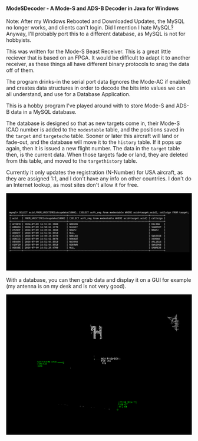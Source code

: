 #### ModeSDecoder - A Mode-S and ADS-B Decoder in Java for Windows

Note: After my Windows Rebooted and Downloaded Updates, the MySQL no longer works, and clients can't login.
Did I mention I hate MySQL? Anyway, I'll probably port this to a different database, as MySQL is not for hobbyists.

This was written for the Mode-S Beast Receiver. This is a great little reciever that is based on an FPGA. It would be difficult to adapt it to another receiver, as these things all have different binary protocols to snag the data off of them.

The program drinks-in the serial port data (ignores the Mode-AC if enabled) and creates data structures in order to decode the bits into values we can all understand, and use for a Database Application.

This is a hobby program I've played around with to store Mode-S and ADS-B data in a MySQL database.

The database is designed so that as new targets come in, their Mode-S ICAO number is added to the ```modestable``` table, and the positions saved in the ```target``` and ```targetecho``` table. Sooner or later this aircraft will land or fade-out, and the database will move it to the ```history``` table. If it pops up again, then it is issued a new flight number. The data in the ```target``` table then, is the current data. When those targets fade or land, they are deleted from this table, and moved to the ```targethistory``` table.

Currently it only updates the registration (N-Number) for USA aircraft, as they are assigned 1:1, and I don't have any info on other countries. I don't do an Internet lookup, as most sites don't allow it for free.

![Sample Query](sample.png)

With a database, you can then grab data and display it on a GUI for example (my antenna is on my desk and is not very good).

![Sample Display](radar.png)
